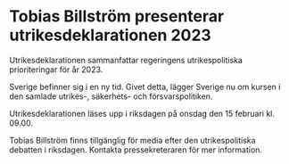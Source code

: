 # Tobias Billström presenterar utrikesdeklarationen 2023

Utrikesdeklarationen sammanfattar regeringens utrikespolitiska prioriteringar för år 2023.

Sverige befinner sig i en ny tid. Givet detta, lägger Sverige nu om kursen i den samlade utrikes-, säkerhets- och försvarspolitiken.

Utrikesdeklarationen läses upp i riksdagen på onsdag den 15 februari kl. 09.00.

Tobias Billström finns tillgänglig för media efter den utrikespolitiska debatten i riksdagen. Kontakta pressekreteraren för mer information.
